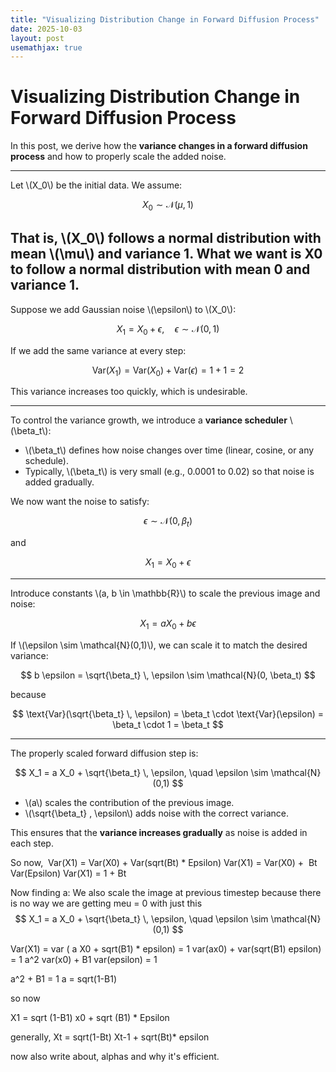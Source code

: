 ```yaml
---
title: "Visualizing Distribution Change in Forward Diffusion Process"
date: 2025-10-03
layout: post
usemathjax: true
---
```


# Visualizing Distribution Change in Forward Diffusion Process

In this post, we derive how the **variance changes in a forward diffusion process** and how to properly scale the added noise.

---



Let \\(X_0\\) be the initial data. We assume:

$$
X_0 \sim \mathcal{N}(\mu, 1)
$$

That is, \\(X_0\\) follows a normal distribution with mean \\(\mu\\) and variance 1.
What we want is X0 to follow a normal distribution with mean 0 and variance 1.
---


Suppose we add Gaussian noise \\(\epsilon\\) to \\(X_0\\):

$$
X_1 = X_0 + \epsilon, \quad \epsilon \sim \mathcal{N}(0,1)
$$

If we add the same variance at every step:

$$
\text{Var}(X_1) = \text{Var}(X_0) + \text{Var}(\epsilon) = 1 + 1 = 2
$$

This variance increases too quickly, which is undesirable.

---



To control the variance growth, we introduce a **variance scheduler** \\(\beta_t\\):

- \\(\beta_t\\) defines how noise changes over time (linear, cosine, or any schedule).  
- Typically, \\(\beta_t\\) is very small (e.g., 0.0001 to 0.02) so that noise is added gradually.

We now want the noise to satisfy:

$$
\epsilon \sim \mathcal{N}(0, \beta_t)
$$

and

$$
X_1 = X_0 + \epsilon
$$

---


Introduce constants \\(a, b \in \mathbb{R}\\) to scale the previous image and noise:

$$
X_1 = a X_0 + b \epsilon
$$

If \\(\epsilon \sim \mathcal{N}(0,1)\\), we can scale it to match the desired variance:

$$
b \epsilon = \sqrt{\beta_t} \, \epsilon \sim \mathcal{N}(0, \beta_t)
$$

because

$$
\text{Var}(\sqrt{\beta_t} \, \epsilon) = \beta_t \cdot \text{Var}(\epsilon) = \beta_t \cdot 1 = \beta_t
$$

---



The properly scaled forward diffusion step is:

$$
X_1 = a X_0 + \sqrt{\beta_t} \, \epsilon, \quad \epsilon \sim \mathcal{N}(0,1)
$$

- \\(a\\) scales the contribution of the previous image.  
- \\(\sqrt{\beta_t} \, \epsilon\\) adds noise with the correct variance.  

This ensures that the **variance increases gradually** as noise is added in each step.

So now, 
Var(X1) = Var(X0) + Var(sqrt(Bt) * Epsilon)
Var(X1) = Var(X0) +  Bt Var(Epsilon)
Var(X1) = 1 + Bt


Now finding a:
We also scale the image at previous timestep because there is no way we are getting meu = 0 with just this
$$
X_1 = a X_0 + \sqrt{\beta_t} \, \epsilon, \quad \epsilon \sim \mathcal{N}(0,1)
$$


Var(X1) = var ( a X0 + sqrt(B1) * epsilon) = 1
var(ax0) + var(sqrt(B1) epsilon) = 1
a^2 var(x0) + B1 var(epsilon) = 1

a^2 + B1 = 1
a = sqrt(1-B1)

so now

X1 = sqrt (1-B1) x0 + sqrt (B1) * Epsilon

generally,
Xt = sqrt(1-Bt) Xt-1 + sqrt(Bt)* epsilon

now also write about, alphas and why it's efficient.

